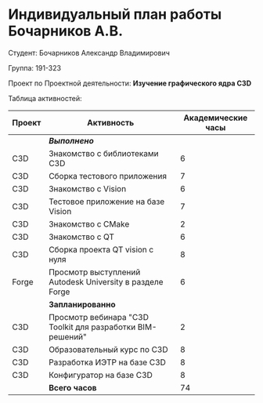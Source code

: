 #  **Индивидуальный план работы Бочарников А.В.**

Студент: Бочарников Александр Владимирович

Группа: 191-323

Проект по Проектной деятельности: **Изучение графического ядра C3D**

Таблица активностей:

| Проект | Активность                                                                            | Академические часы |
|--------|---------------------------------------------------------------------------------------|----|
|        | ***Выполнено***                                                                       |    |
| C3D    | Знакомство с библиотеками C3D                                                         | 6  |
| C3D    | Сборка тестового приложения                                                           | 7  |
| C3D    | Знакомство с Vision                                                                   | 6  |
| C3D    | Тестовое приложение на базе Vision                                                    | 7  |
| C3D    | Знакомство с CMake                                                                    | 2  |
| C3D    | Знакомство с QT                                                                       | 6  |
| C3D    | Сборка проекта QT vision с нуля                                                       | 8  |
| Forge  | Просмотр выступлений Autodesk University в разделе Forge                              | 6  |
|        | **Запланированно**                                                                    |    |
| C3D    | Просмотр вебинара "C3D Toolkit для разработки BIM-решений"                            | 2  |
| C3D    | Образовательный курс по C3D                                                           | 8  |
| C3D    | Разработка ИЭТР на базе C3D                                                           | 8  |
| C3D    | Конфигуратор на базе C3D                                                              | 8  |
|        | **Всего часов**                                                                       | 74 |
